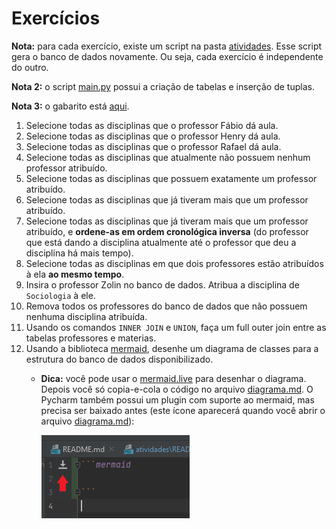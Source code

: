 # Exercícios

**Nota:** para cada exercício, existe um script na pasta [atividades](.). Esse script gera o banco de dados 
novamente. Ou seja, cada exercício é independente do outro.

**Nota 2:** o script [main.py](main.py) possui a criação de tabelas e inserção de tuplas. 

**Nota 3:** o gabarito está [aqui](gabarito.md).

1. Selecione todas as disciplinas que o professor Fábio dá aula.
2. Selecione todas as disciplinas que o professor Henry dá aula.
3. Selecione todas as disciplinas que o professor Rafael dá aula.
4. Selecione todas as disciplinas que atualmente não possuem nenhum professor atribuído.
5. Selecione todas as disciplinas que possuem exatamente um professor atribuído.
6. Selecione todas as disciplinas que já tiveram mais que um professor atribuído.
7. Selecione todas as disciplinas que já tiveram mais que um professor atribuído, e **ordene-as em ordem cronológica 
   inversa** (do professor que está dando a disciplina atualmente até o professor que deu a disciplina há mais tempo).
8. Selecione todas as disciplinas em que dois professores estão atribuídos à ela **ao mesmo tempo**.
9. Insira o professor Zolin no banco de dados. Atribua a disciplina de `Sociologia` à ele.
10. Remova todos os professores do banco de dados que não possuem nenhuma disciplina atribuída.
11. Usando os comandos `INNER JOIN` e `UNION`, faça um full outer join entre as tabelas professores e materias.
12. Usando a biblioteca [mermaid](https://mermaid-js.github.io/mermaid/#/), desenhe um diagrama de classes para a 
    estrutura do banco de dados disponibilizado. 
    * **Dica:** você pode usar o [mermaid.live](https://mermaid.live) para desenhar o diagrama. Depois você só
      copia-e-cola o código no arquivo [diagrama.md](diagrama.md). O Pycharm também possui um plugin com suporte ao
      mermaid, mas precisa ser baixado antes (este ícone aparecerá quando você abrir o arquivo [diagrama.md](diagrama.md)):
    
      ![mermaid](../imagens/mermaid.png)
